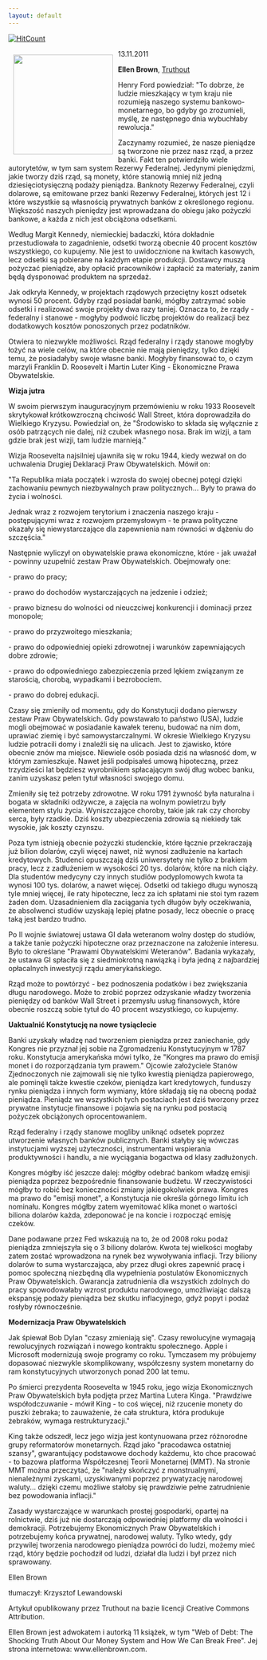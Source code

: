 ```yaml
---
layout: default
---
```


[![HitCount](http://hits.dwyl.io/czystakraina/{{page.url}}.svg)](http://hits.dwyl.io/czystakraina/{{page.url}})

<p><img src="{{site.baseurl}}\articles\pictures\465.pliczek.jpg" align="left" style="margin: 10px 10px" width="200"><!--92-->
13.11.2011</p><p><b>Ellen Brown</b>, <a target="" title="Oryginalny tekst artykułu" href="http://www.truth-out.org/time-economic-bill-rights/1320938466">Truthout</a></p><p>Henry Ford powiedział: "To dobrze, że ludzie mieszkający w tym kraju nie rozumieją naszego systemu bankowo-monetarnego, bo gdyby go zrozumieli, myślę, że następnego dnia wybuchłaby rewolucja." </p><p>Zaczynamy rozumieć, że nasze pieniądze są tworzone nie przez nasz rząd, a przez banki. Fakt ten potwierdziło wiele autorytetów, w tym sam system Rezerwy Federalnej. Jedynymi pieniędzmi, jakie tworzy dziś rząd, są monety, które stanowią mniej niż jedną dziesięciotysięczną podaży pieniądza. Banknoty Rezerwy Federalnej, czyli dolarowe, są emitowane przez banki Rezerwy Federalnej, których jest 12 i które wszystkie są własnością prywatnych banków z określonego regionu. Większość naszych pieniędzy jest wprowadzana do obiegu jako pożyczki bankowe, a każda z nich jest obciążona odsetkami.</p><p>Według Margit Kennedy, niemieckiej badaczki, która dokładnie przestudiowała to zagadnienie, odsetki tworzą obecnie 40 procent kosztów wszystkiego, co kupujemy. Nie jest to uwidocznione na kwitach kasowych, lecz odsetki są pobierane na każdym etapie produkcji. Dostawcy muszą pożyczać pieniądze, aby opłacić pracowników i zapłacić za materiały, zanim będą dysponować produktem na sprzedaż.</p><p>Jak odkryła Kennedy, w projektach rządowych przeciętny koszt odsetek wynosi 50 procent. Gdyby rząd posiadał banki, mógłby zatrzymać sobie odsetki i realizować swoje projekty dwa razy taniej. Oznacza to, że rządy - federalny i stanowe - mogłyby podwoić liczbę projektów do realizacji bez dodatkowych kosztów ponoszonych przez podatników.</p><p>Otwiera to niezwykłe możliwości. Rząd federalny i rządy stanowe mogłyby łożyć na wiele celów, na które obecnie nie mają pieniędzy, tylko dzięki temu, że posiadałyby swoje własne banki. Mogłyby finansować to, o czym marzyli Franklin D. Roosevelt i Martin Luter King - Ekonomiczne Prawa Obywatelskie.</p><p><b>Wizja jutra</b></p><p>W swoim pierwszym inauguracyjnym przemówieniu w roku 1933 Roosevelt skrytykował krótkowzroczną chciwość Wall Street, która doprowadziła do Wielkiego Kryzysu. Powiedział on, że "Środowisko to składa się wyłącznie z osób patrzących nie dalej, niż czubek własnego nosa. Brak im wizji, a tam gdzie brak jest wizji, tam ludzie marnieją."</p><p>Wizja Roosevelta najsilniej ujawniła się w roku 1944, kiedy wezwał on do uchwalenia Drugiej Deklaracji Praw Obywatelskich. Mówił on:</p><p>"Ta Republika miała początek i wzrosła do swojej obecnej potęgi dzięki zachowaniu pewnych niezbywalnych praw politycznych... Były to prawa do życia i wolności.</p><p>Jednak wraz z rozwojem terytorium i znaczenia naszego kraju - postępującymi wraz z rozwojem przemysłowym - te prawa polityczne okazały się niewystarczające dla zapewnienia nam równości w dążeniu do szczęścia."</p><p>Następnie wyliczył on obywatelskie prawa ekonomiczne, które - jak uważał - powinny uzupełnić zestaw Praw Obywatelskich. Obejmowały one:</p><p>- prawo do pracy;</p><p>- prawo do dochodów wystarczających na jedzenie i odzież;</p><p>- prawo biznesu do wolności od nieuczciwej konkurencji i dominacji przez monopole;</p><p>- prawo do przyzwoitego mieszkania;</p><p>- prawo do odpowiedniej opieki zdrowotnej i warunków zapewniających dobre zdrowie;</p><p>- prawo do odpowiedniego zabezpieczenia przed lękiem związanym ze starością, chorobą, wypadkami i bezrobociem.</p><p>- prawo do dobrej edukacji.</p><p>Czasy się zmieniły od momentu, gdy do Konstytucji dodano pierwszy zestaw Praw Obywatelskich. Gdy powstawało to państwo (USA), ludzie mogli obejmować w posiadanie kawałek terenu, budować na nim dom, uprawiać ziemię i być samowystarczalnymi. W okresie Wielkiego Kryzysu ludzie potracili domy i znaleźli się na ulicach. Jest to zjawisko, które obecnie znów ma miejsce. Niewiele osób posiada dziś na własność dom, w którym zamieszkuje. Nawet jeśli podpisałeś umową hipoteczną, przez trzydzieści lat będziesz wyrobnikiem spłacającym swój dług wobec banku, zanim uzyskasz pełen tytuł własności swojego domu.</p><p>Zmieniły się też potrzeby zdrowotne. W roku 1791 żywność była naturalna i bogata w składniki odżywcze, a zajęcia na wolnym powietrzu były elementem stylu życia. Wyniszczające choroby, takie jak rak czy choroby serca, były rzadkie. Dziś koszty ubezpieczenia zdrowia są niekiedy tak wysokie, jak koszty czynszu.</p><p>Poza tym istnieją obecnie pożyczki studenckie, które łącznie przekraczają już bilion dolarów, czyli więcej nawet, niż wynosi zadłużenie na kartach kredytowych. Studenci opuszczają dziś uniwersytety nie tylko z brakiem pracy, lecz z zadłużeniem w wysokości 20 tys. dolarów, które na nich ciąży. Dla studentów medycyny czy innych studiów podyplomowych kwota ta wynosi 100 tys. dolarów, a nawet więcej. Odsetki od takiego długu wynoszą tyle mniej więcej, ile raty hipoteczne, lecz za ich spłatami nie stoi tym razem żaden dom. Uzasadnieniem dla zaciągania tych długów były oczekiwania, że absolwenci studiów uzyskają lepiej płatne posady, lecz obecnie o pracę taką jest bardzo trudno.</p><p>Po II wojnie światowej ustawa GI dała weteranom wolny dostęp do studiów, a także tanie pożyczki hipoteczne oraz przeznaczone na założenie interesu. Było to określane "Prawami Obywatelskimi Weteranów". Badania wykazały, że ustawa GI spłaciła się z siedmiokrotną nawiązką i była jedną z najbardziej opłacalnych inwestycji rządu amerykańskiego.</p><p>Rząd może to powtórzyć - bez podnoszenia podatków i bez zwiększania długu narodowego. Może to zrobić poprzez odzyskanie władzy tworzenia pieniędzy od banków Wall Street i przemysłu usług finansowych, które obecnie roszczą sobie tytuł do 40 procent wszystkiego, co kupujemy.</p><p><b>Uaktualnić Konstytucję na nowe tysiąclecie</b></p><p>Banki uzyskały władzę nad tworzeniem pieniądza przez zaniechanie, gdy Kongres nie przyznał jej sobie na Zgromadzeniu Konstytucyjnym w 1787 roku. Konstytucja amerykańska mówi tylko, że "Kongres ma prawo do emisji monet i do rozporządzania tym prawem." Ojcowie założyciele Stanów Zjednoczonych nie zajmowali się nie tylko kwestią pieniądza papierowego, ale pominęli także kwestie czeków, pieniądza kart kredytowych, funduszy rynku pieniądza i innych form wymiany, które składają się na obecną podaż pieniądza. Pieniądz we wszystkich tych postaciach jest dziś tworzony przez prywatne instytucje finansowe i pojawia się na rynku pod postacią pożyczek obciążonych oprocentowaniem.</p><p>Rząd federalny i rządy stanowe mogliby uniknąć odsetek poprzez utworzenie własnych banków publicznych. Banki stałyby się wówczas instytucjami wyższej użyteczności, instrumentami wspierania produktywności i handlu, a nie wyciągania bogactwa od klasy zadłużonych.</p><p>Kongres mógłby iść jeszcze dalej: mógłby odebrać bankom władzę emisji pieniądza poprzez bezpośrednie finansowanie budżetu. W rzeczywistości mógłby to robić bez konieczności zmiany jakiegokolwiek prawa. Kongres ma prawo do "emisji monet", a Konstytucja nie określa górnego limitu ich nominału. Kongres mógłby zatem wyemitować klika monet o wartości biliona dolarów każda, zdeponować je na koncie i rozpocząć emisję czeków.</p><p>Dane podawane przez Fed wskazują na to, że od 2008 roku podaż pieniądza zmniejszyła się o 3 biliony dolarów. Kwota tej wielkości mogłaby zatem zostać wprowadzona na rynek bez wywoływania inflacji. Trzy biliony dolarów to suma wystarczająca, aby przez długi okres zapewnić pracę i pomoc społeczną niezbędną dla wypełnienia postulatów Ekonomicznych Praw Obywatelskich. Gwarancja zatrudnienia dla wszystkich zdolnych do pracy spowodowałaby wzrost produktu narodowego, umożliwiając dalszą ekspansję podaży pieniądza bez skutku inflacyjnego, gdyż popyt i podaż rosłyby równocześnie.</p><p><b>Modernizacja Praw Obywatelskich</b></p><p>Jak śpiewał Bob Dylan "czasy zmieniają się". Czasy rewolucyjne wymagają rewolucyjnych rozwiązań i nowego kontraktu społecznego. Apple i Microsoft modernizują swoje programy co roku. Tymczasem my próbujemy dopasować niezwykle skomplikowany, współczesny system monetarny do ram konstytucyjnych utworzonych ponad 200 lat temu.</p><p>Po śmierci prezydenta Roosevelta w 1945 roku, jego wizja Ekonomicznych Praw Obywatelskich była podjęta przez Martina Lutera Kinga. "Prawdziwe współodczuwanie - mówił King - to coś więcej, niż rzucenie monety do puszki żebraka; to zauważenie, że cała struktura, która produkuje żebraków, wymaga restrukturyzacji."</p><p>King także odszedł, lecz jego wizja jest kontynuowana przez różnorodne grupy reformatorów monetarnych. Rząd jako "pracodawca ostatniej szansy", gwarantujący podstawowe dochody każdemu, kto chce pracować - to bazowa platforma Współczesnej Teorii Monetarnej (MMT). Na stronie MMT można przeczytać, że "należy skończyć z monstrualnymi, nienależnymi zyskami, uzyskiwanymi poprzez prywatyzację narodowej waluty... dzięki czemu możliwe stałoby się prawdziwie pełne zatrudnienie bez powodowania inflacji."</p><p>Zasady wystarczające w warunkach prostej gospodarki, opartej na rolnictwie, dziś już nie dostarczają odpowiedniej platformy dla wolności i demokracji. Potrzebujemy Ekonomicznych Praw Obywatelskich i potrzebujemy końca prywatnej, narodowej waluty. Tylko wtedy, gdy przywilej tworzenia narodowego pieniądza powróci do ludzi, możemy mieć rząd, który będzie pochodził od ludzi, działał dla ludzi i był przez nich sprawowany.</p><p>Ellen Brown</p><p>tłumaczył: Krzysztof Lewandowski</p><p>Artykuł opublikowany przez Truthout na bazie licencji Creative Commons Attribution.</p><p>Ellen Brown jest adwokatem i autorką 11 książek, w tym "Web of Debt: The Shocking Truth About Our Money System and How We Can Break Free". Jej strona internetowa: www.ellenbrown.com.</p>